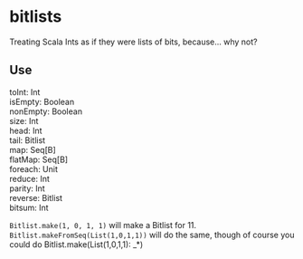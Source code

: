 # bitlists
Treating Scala Ints as if they were lists of bits, because... why not?

## Use

toInt: Int  
isEmpty: Boolean  
nonEmpty: Boolean  
size: Int  
head: Int  
tail: Bitlist  
map: Seq[B]  
flatMap: Seq[B]  
foreach: Unit  
reduce: Int  
parity: Int  
reverse: Bitlist  
bitsum: Int

```Bitlist.make(1, 0, 1, 1)``` will make a Bitlist for 11.  
```Bitlist.makeFromSeq(List(1,0,1,1))``` will do the same, though of course you could do Bitlist.make(List(1,0,1,1): _*)
